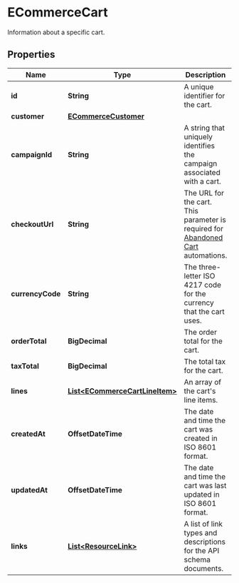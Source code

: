 

# ECommerceCart

Information about a specific cart.

## Properties

| Name | Type | Description | Notes |
|------------ | ------------- | ------------- | -------------|
|**id** | **String** | A unique identifier for the cart. |  [optional] [readonly] |
|**customer** | [**ECommerceCustomer**](ECommerceCustomer.md) |  |  [optional] |
|**campaignId** | **String** | A string that uniquely identifies the campaign associated with a cart. |  [optional] |
|**checkoutUrl** | **String** | The URL for the cart. This parameter is required for [Abandoned Cart](https://mailchimp.com/help/create-an-abandoned-cart-email/) automations. |  [optional] |
|**currencyCode** | **String** | The three-letter ISO 4217 code for the currency that the cart uses. |  [optional] |
|**orderTotal** | **BigDecimal** | The order total for the cart. |  [optional] |
|**taxTotal** | **BigDecimal** | The total tax for the cart. |  [optional] |
|**lines** | [**List&lt;ECommerceCartLineItem&gt;**](ECommerceCartLineItem.md) | An array of the cart&#39;s line items. |  [optional] |
|**createdAt** | **OffsetDateTime** | The date and time the cart was created in ISO 8601 format. |  [optional] [readonly] |
|**updatedAt** | **OffsetDateTime** | The date and time the cart was last updated in ISO 8601 format. |  [optional] [readonly] |
|**links** | [**List&lt;ResourceLink&gt;**](ResourceLink.md) | A list of link types and descriptions for the API schema documents. |  [optional] [readonly] |



